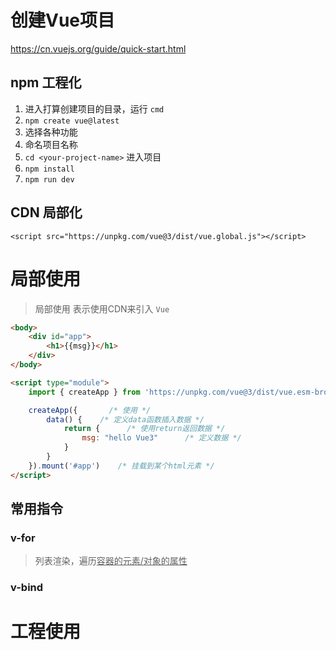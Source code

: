 # 创建Vue项目
https://cn.vuejs.org/guide/quick-start.html
## npm 工程化
1. 进入打算创建项目的目录，运行 `cmd`
2. `npm create vue@latest`
3. 选择各种功能
4. 命名项目名称
5. `cd <your-project-name>` 进入项目
6. `npm install`
7. `npm run dev`
## CDN 局部化
`<script src="https://unpkg.com/vue@3/dist/vue.global.js"></script>`

# 局部使用
>局部使用 表示使用CDN来引入 `Vue`

```html
<body>
	<div id="app">
		<h1>{{msg}}</h1>
	</div>
</body>

<script type="module">
	import { createApp } from 'https://unpkg.com/vue@3/dist/vue.esm-browser.js'   /* 导入 */

	createApp({       /* 使用 */
		data() {    /* 定义data函数插入数据 */
			return {      /* 使用return返回数据 */
				msg: "hello Vue3"      /* 定义数据 */
			}
		}
	}).mount('#app')    /* 挂载到某个html元素 */
</script>
```
## 常用指令
### v-for
>列表渲染，遍历<u>容器的元素/对象的属性</u>


### v-bind





# 工程使用